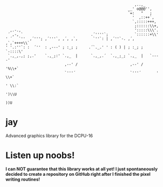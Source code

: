 ```
                                                           ,..,_
                                                        __' o@@@'',
                                                        `=:   "   ;
                                                          '  ,::++`,
                                                          `,:::::+++,
                                                           ;::::::\\+,
  ,.-.,                                                    ':::::\\\'.
 ´ ,-, `                               .´''''`;            `::::::+\\'
' ´   `''  ,´'''; ,´'''`, ,´, ,`,       `''`: | ,´''`-. ,´, ,`,`++++\\`
' '.:''`: :  ´''  : ,---' ; :_; ;     .´`._.' ' : ( ) | ; :_; ; `-::::\'
 `.,_,.,; ;,.'    `.,_;:' `.,_  |      `.,_,.´  `.,_;_; `.,_  |   `----'
                           ,--' /                        ,--' /     '%\\+`
                           `'''´                         `'''´       ' \\+`
                                                                      ' \\:`
                                                                       ')\\U
                                                                         ))U
```

jay
===

Advanced graphics library for the DCPU-16

**Listen up noobs!**
====================
**I can NOT guarantee that this library works at all yet! I just spontaneously decided to create a repository on GitHub right after I finished the pixel writing routines!**